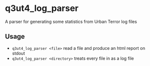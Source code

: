 # q3ut4_log_parser

A parser for generating some statistics from Urban Terror log files

## Usage

- `q3ut4_log_parser <file>` read a file and produce an html report on stdout
- `q3ut4_log_parser <directory>` treats every file in <directory> as a log file

